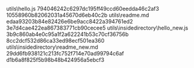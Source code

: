 utils\hello.js  794046242c6297dc195ff49ccd60eedda46c2af3  10558960b82062031a45670d6eb40c2b 
utils\readme.md  edaa93203b84e82426e6be9acc8422a394761ed2  3e7d4cae422ea867383771cb90cecee5 
utils\insidedirectory\hello_new.js  3b9c860ab4e0c95a1f2a622241b53c70cf36756b  8cc2dcf532d86ca33ed98ecf501ea360 
utils\insidedirectory\readme_new.md  29dd6fb938121c213fc752f714e70ad99794c6af  d1b6a8f825f5b98b48b424956a5ebcf3 
